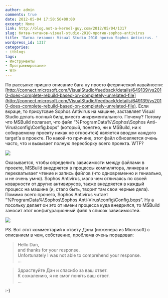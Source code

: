 ```yaml
---
author: admin
comments: true
date: 2012-05-04 17:50:56+00:00
excerpt: None
link: http://blog.not-a-kernel-guy.com/2012/05/04/1317
slug: битва-титанов-visual-studio-2010-против-sophos-antivirus
title: 'Битва титанов: Visual Studio 2010 против Sophos Antivirus. '
wordpress_id: 1317
categories:
- itblogs
tags:
- Инструменты
- Программирование
- WTF
---
```


По рассылке пришло описание бага ну просто феерической кавайности: [http://connect.microsoft.com/VisualStudio/feedback/details/649139/vs2010-does-complete-rebuild-based-on-completely-unrelated-file](http://connect.microsoft.com/VisualStudio/feedback/details/649139/vs2010-does-complete-rebuild-based-on-completely-unrelated-file). Если вкраце, то присутсвие Sophos Antivirus на машине, заставляет Visual Studio делать полный билд вместо инкрементального. Почему? Потому что MSBuild полагает, что файл “%ProgramData%\Sophos\Sophos Anti-Virus\config\Config.bops” (который, понятно, ни к MSBuild, ни к собираемому проекту никак не относится) является вводом каждого target’а в проекте. По какой-то причине, этот файл обновляется очень часто, что и вызывает полную пересборку всего проекта. WTF?

[![](http://blog.not-a-kernel-guy.com/wp-content/uploads/2012/05/house_wtf.jpg)](http://blog.not-a-kernel-guy.com/wp-content/uploads/2012/05/house_wtf.jpg)

Оказывается, чтобы определить зависимости между файлами в проекте, MSBuild внедряется в процессы компилятора, линкера и перехватывает чтение и запись файлов (что одновременно и гениально, и не очень умно). Sophos Antivirus, мало чем отличаясь по своей коварности от других антивирусов, также внедряется в каждый процесс на машине (и, стало быть, творит там свои черные дела). Помимо всего прочего, Sophos Antivirus читает “%ProgramData%\Sophos\Sophos Anti-Virus\config\Config.bops”. Ну а посольку делает он это от имени процесса куда внедрился, то MSBuild заносит этот конфигурационный файл в список зависимостей.

[![](http://blog.not-a-kernel-guy.com/wp-content/uploads/2012/05/house_facepalm.jpg)](http://blog.not-a-kernel-guy.com/wp-content/uploads/2012/05/house_facepalm.jpg)

PS. Вот этот комментарий к ответу Дэна (инженера из Microsoft) с описанием в чем, собственно, проблема очень порадовал:



> Hello Dan,  
> and thanks for your response.  
> Unfortunately I was not able to comprehend your response.  
> ...


> Здраствуйте Дэн и спасибо за ваш ответ.  
> К сожалению, я не смог понять ваш ответ.  
> ...



:-)
